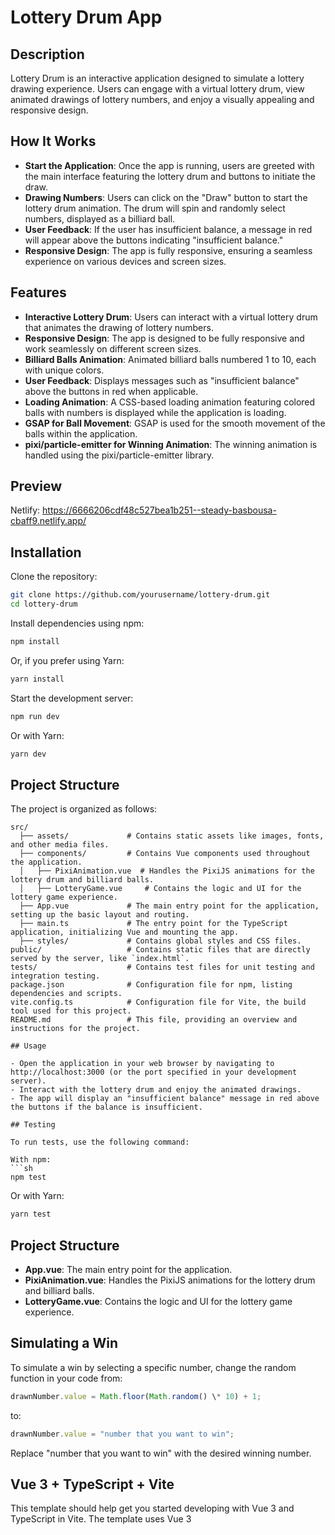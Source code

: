 # Lottery Drum App

## Description

Lottery Drum is an interactive application designed to simulate a lottery drawing experience. Users can engage with a virtual lottery drum, view animated drawings of lottery numbers, and enjoy a visually appealing and responsive design.

## How It Works

- **Start the Application**: Once the app is running, users are greeted with the main interface featuring the lottery drum and buttons to initiate the draw.
- **Drawing Numbers**: Users can click on the "Draw" button to start the lottery drum animation. The drum will spin and randomly select numbers, displayed as a billiard ball.
- **User Feedback**: If the user has insufficient balance, a message in red will appear above the buttons indicating "insufficient balance."
- **Responsive Design**: The app is fully responsive, ensuring a seamless experience on various devices and screen sizes.

## Features

- **Interactive Lottery Drum**: Users can interact with a virtual lottery drum that animates the drawing of lottery numbers.
- **Responsive Design**: The app is designed to be fully responsive and work seamlessly on different screen sizes.
- **Billiard Balls Animation**: Animated billiard balls numbered 1 to 10, each with unique colors.
- **User Feedback**: Displays messages such as "insufficient balance" above the buttons in red when applicable.
- **Loading Animation**: A CSS-based loading animation featuring colored balls with numbers is displayed while the application is loading.
- **GSAP for Ball Movement**: GSAP is used for the smooth movement of the balls within the application.
- **pixi/particle-emitter for Winning Animation**: The winning animation is handled using the pixi/particle-emitter library.

## Preview

Netlify: https://6666206cdf48c527bea1b251--steady-basbousa-cbaff9.netlify.app/

## Installation

Clone the repository:
```sh
git clone https://github.com/yourusername/lottery-drum.git
cd lottery-drum
```

Install dependencies using npm:
```sh
npm install
```

Or, if you prefer using Yarn:
```sh
yarn install
```

Start the development server:
```sh
npm run dev
```

Or with Yarn:
```sh
yarn dev
```
## Project Structure

The project is organized as follows:

```plaintext
src/
  ├── assets/             # Contains static assets like images, fonts, and other media files.
  ├── components/         # Contains Vue components used throughout the application.
  │   ├── PixiAnimation.vue  # Handles the PixiJS animations for the lottery drum and billiard balls.
  │   ├── LotteryGame.vue     # Contains the logic and UI for the lottery game experience.
  ├── App.vue             # The main entry point for the application, setting up the basic layout and routing.
  ├── main.ts             # The entry point for the TypeScript application, initializing Vue and mounting the app.
  ├── styles/             # Contains global styles and CSS files.
public/                   # Contains static files that are directly served by the server, like `index.html`.
tests/                    # Contains test files for unit testing and integration testing.
package.json              # Configuration file for npm, listing dependencies and scripts.
vite.config.ts            # Configuration file for Vite, the build tool used for this project.
README.md                 # This file, providing an overview and instructions for the project.

## Usage

- Open the application in your web browser by navigating to http://localhost:3000 (or the port specified in your development server).
- Interact with the lottery drum and enjoy the animated drawings.
- The app will display an "insufficient balance" message in red above the buttons if the balance is insufficient.

## Testing

To run tests, use the following command:

With npm:
```sh
npm test
```

Or with Yarn:
```sh
yarn test
```
## Project Structure

- **App.vue**: The main entry point for the application.
- **PixiAnimation.vue**: Handles the PixiJS animations for the lottery drum and billiard balls.
- **LotteryGame.vue**: Contains the logic and UI for the lottery game experience.

## Simulating a Win

To simulate a win by selecting a specific number, change the random function in your code from:
```javascript
drawnNumber.value = Math.floor(Math.random() \* 10) + 1;
```
to:
```javascript
drawnNumber.value = "number that you want to win";
```
Replace "number that you want to win" with the desired winning number.

## Vue 3 + TypeScript + Vite

This template should help get you started developing with Vue 3 and TypeScript in Vite. The template uses Vue 3 <script setup> SFCs. Check out the script setup docs to learn more.

## Recommended Setup

- **VS Code**: It is recommended to use VS Code with the Vue - Official extension (previously Volar) and disable Vetur.
- **Type Checking**: Use vue-tsc for performing type checking from the command line or for generating .d.ts files for SFCs.

## Requirements

- Node.js (version 14.x, 16.x, or 18.x)
- npm or Yarn

## Development

To contribute to the development of the Lottery Drum app, follow these steps:

1. Fork the repository.
2. Create a new branch:
  ```sh
   git checkout -b feature/your-feature-name
  ```
3. Make your changes and commit them:
  ```sh
   git commit -m 'Add some feature'
  ```
4. Push to the branch:
  ```sh
   git push origin feature/your-feature-name
 ```
5. Open a pull request.

## License

This project is licensed under the MIT License. See the LICENSE file for details.

## Contact

For any inquiries or feedback, please contact [andileka19944@gmail.com] .
